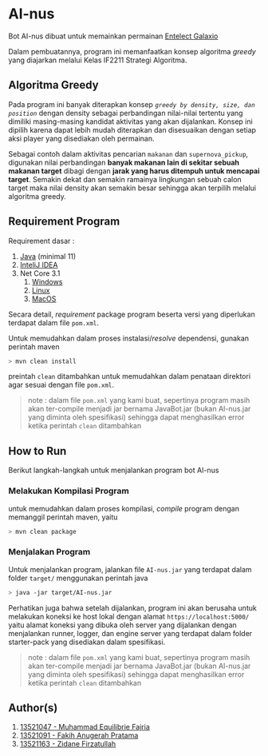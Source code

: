 # AI-nus
Bot AI-nus dibuat untuk memainkan permainan [Entelect Galaxio](https://github.com/EntelectChallenge/2021-Galaxio/)

Dalam pembuatannya, program ini memanfaatkan konsep algoritma *greedy* yang diajarkan melalui Kelas IF2211 Strategi Algoritma.

## Algoritma Greedy
Pada program ini banyak diterapkan konsep *`greedy by density, size, dan position`* dengan density sebagai perbandingan nilai-nilai tertentu yang dimiliki masing-masing kandidat aktivitas yang akan dijalankan. Konsep ini dipilih karena dapat lebih mudah diterapkan dan disesuaikan dengan setiap aksi player yang disediakan oleh permainan.

Sebagai contoh dalam aktivitas pencarian `makanan` dan `supernova_pickup`, digunakan nilai perbandingan **banyak makanan lain di sekitar sebuah makanan target** dibagi dengan **jarak yang harus ditempuh untuk mencapai target**. Semakin dekat dan semakin ramainya lingkungan sebuah calon target maka nilai density akan semakin besar sehingga akan terpilih melalui algoritma greedy.

## Requirement Program 
Requirement dasar :
1. [Java](https://www.oracle.com/java/technologies/downloads/#java8) (minimal 11)
2. [InteliJ IDEA](https://www.jetbrains.com/idea/)
3. Net Core 3.1
   1. [Windows](https://dotnet.microsoft.com/download/dotnet/thank-you/sdk-3.1.407-windows-x64-installer)
   2. [Linux](https://docs.microsoft.com/en-us/dotnet/core/install/linux)
   3. [MacOS](https://dotnet.microsoft.com/download/dotnet/thank-you/sdk-3.1.407-macos-x64-installer)

Secara detail, *requirement* package program beserta versi yang diperlukan terdapat dalam file `pom.xml`.

Untuk memudahkan dalam proses instalasi/*resolve* dependensi, gunakan perintah maven
```bash
> mvn clean install
```
preintah `clean` ditambahkan untuk memudahkan dalam penataan direktori agar sesuai dengan file `pom.xml`.

>note : dalam file `pom.xml` yang kami buat, sepertinya program masih akan ter-compile menjadi jar bernama JavaBot.jar (bukan AI-nus.jar yang diminta oleh spesifikasi) sehingga dapat menghasilkan error ketika perintah `clean` ditambahkan


## How to Run
Berikut langkah-langkah untuk menjalankan program bot AI-nus

### Melakukan Kompilasi Program
untuk memudahkan dalam proses kompilasi, *compile* program dengan memanggil perintah maven, yaitu 
```bash
> mvn clean package
```

### Menjalakan Program
Untuk menjalankan program, jalankan file `AI-nus.jar` yang terdapat dalam folder `target/` menggunakan perintah java
```bash
> java -jar target/AI-nus.jar
```

Perhatikan juga bahwa setelah dijalankan, program ini akan berusaha untuk melakukan koneksi ke host lokal dengan alamat `https://localhost:5000/` yaitu alamat koneksi yang dibuka oleh server yang dijalankan dengan menjalankan runner, logger, dan engine server yang terdapat dalam folder starter-pack yang disediakan dalam spesifikasi.


>note : dalam file `pom.xml` yang kami buat, sepertinya program masih akan ter-compile menjadi jar bernama JavaBot.jar (bukan AI-nus.jar yang diminta oleh spesifikasi) sehingga dapat menghasilkan error ketika perintah `clean` ditambahkan

## Author(s)
1. [13521047 - Muhammad Equilibrie Fajria](https://github.com/MuhLibri)
2. [13521091 - Fakih Anugerah Pratama](https://github.com/fakihap)
3. [13521163 - Zidane Firzatullah](https://github.com/zidane-itb)
